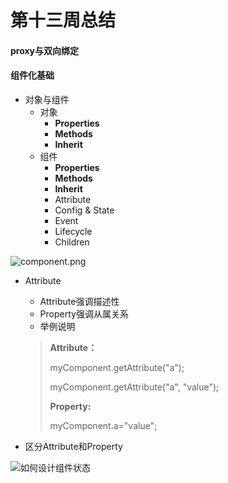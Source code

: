 # 第十三周总结

#### proxy与双向绑定





#### 组件化基础

- 对象与组件
  - 对象
    - **Properties**
    - **Methods**
    - **Inherit**
  - 组件
    - **Properties**
    - **Methods**
    - **Inherit**
    - Attribute
    - Config & State
    - Event
    - Lifecycle
    - Children



![component.png](https://github.com/Lilian97/Frontend-01-Template/tree/master/week13/img/component.png)



- Attribute

  - Attribute强调描述性
  - Property强调从属关系
  - 举例说明

  > **Attribute：**
  >
  > <my-component attribute="v" />
  >
  > myComponent.getAttribute("a");
  >
  > myComponent.getAttribute("a", "value");
  >
  >   
  >
  > **Property:**
  >
  > myComponent.a="value";

- 区分Attribute和Property



![如何设计组件状态](https://github.com/Lilian97/Frontend-01-Template/tree/master/week13/img/如何设计组件状态.png)



